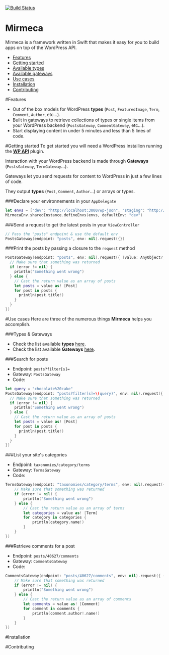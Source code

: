 [![Build Status](https://travis-ci.org/Mirmeca/Mirmeca.svg)](https://travis-ci.org/Mirmeca/Mirmeca)

# Mirmeca
Mirmeca is a framework written in Swift that makes it easy for you to build apps on top of the WordPress API.

- [Features](#features)
- [Getting started](#getting-started)
- [Available types]()
- [Available gateways]()
- [Use cases](#use-cases)
- [Installation](#installation)
- [Contributing](#contributing)

<a name="features"></a>
#Features
- Out of the box models for WordPress **types** (`Post`, `FeaturedImage`,  `Term`, `Comment`, `Author`, etc...).
- Built in gateways to retrieve collections of types or single items from your WordPress backend (`PostsGateway`, `CommentGateway`, etc...).
- Start displaying content in under 5 minutes and less than 5 lines of code.

<a name="getting-started"></a>
#Getting started
To get started you will need a WordPress installion running the [**WP API**](https://wordpress.org/plugins/json-rest-api/) plugin.

Interaction with your WordPress backend is made through **Gateways** (`PostsGateway`, `TermGateway`...).

Gateways let you send requests for content to WordPress in just a few lines of code.

They output **types** (`Post`, `Comment`, `Author`...) or arrays or types.

###Declare your environnements in your `AppDelegate`

```swift
let envs = ["dev": "http://localhost:3000/wp-json", "staging": "http://staging.example.com"]
MirmecaEnv.sharedInstance.defineEnvs(envs, defaultEnv: "dev")
```

###Send a request to get the latest posts in your `ViewController`
```swift
// Pass the "posts" endpoint & use the default env
PostsGateway(endpoint: "posts", env: nil).request({})
```
###Print the posts by passing a closure to the `request` method
```swift
PostsGateway(endpoint: "posts", env: nil).request({ (value: AnyObject?, error: NSError?) -> Void in
  // Make sure that something was returned
  if (error != nil) {
    println("Something went wrong")
  } else {
    // Cast the return value as an array of posts
    let posts = value as! [Post]
    for post in posts {
      println(post.title!)
    }
  }
})
```

<a name="use-cases"></a>
#Use cases
Here are three of the numerous things **Mirmeca** helps you accomplish.

###Types & Gateways
- Check the list available **types** [here]().
- Check the list available **Gateways** [here]().

###Search for posts
- Endpoint: `posts?filter[s]=`
- Gateway: `PostsGateway`
- Code:

```swift
let query = "chocolate%20cake"
PostsGateway(endpoint: "posts?filter[s]=\(query)", env: nil).request({ (value: AnyObject?, error: NSError?) -> Void in
  // Make sure that something was returned
  if (error != nil) {
    println("Something went wrong")
  } else {
    // Cast the return value as an array of posts
    let posts = value as! [Post]
    for post in posts {
      println(post.title!)
    }
  }
})
```

###List your site's categories
- Endpoint: `taxonomies/category/terms`
- Gateway: `TermsGateway`
- Code:

```swift
TermsGateway(endpoint: "taxonomies/category/terms", env: nil).request({ (value: AnyObject?, error: NSError?) -> Void in
    // Make sure that something was returned
    if (error != nil) {
        println("Something went wrong")
    } else {
        // Cast the return value as an array of terms
        let categories = value as! [Term]
        for category in categories {
            println(category.name!)
        }
    }
})
```

###Retrieve comments for a post
- Endpoint: `posts/40627/comments`
- Gateway: `CommentsGateway`
- Code:

```swift
CommentsGateway(endpoint: "posts/40627/comments", env: nil).request({ (value: AnyObject?, error: NSError?) -> Void in
    // Make sure that something was returned
    if (error != nil) {
        println("Something went wrong")
    } else {
        // Cast the return value as an array of comments
        let comments = value as! [Comment]
        for comment in comments {
            println(comment.author!.name!)
        }
    }
})
```

<a name="installation"></a>
#Installation

<a name="contributing"></a>
#Contributing